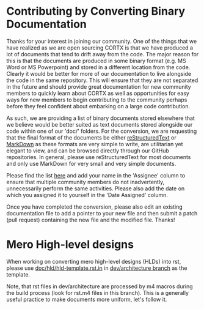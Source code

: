 # Contributing by Converting Binary Documentation

Thanks for your interest in joining our community.  One of the things that we have realized as we are open sourcing CORTX is that
we have produced a lot of documents that tend to drift away from the code.  The major reason for this is that the documents are produced
in some binary format (e.g. MS Word or MS Powerpoint) and stored in a different location from the code.  Clearly it would be better for
more of our documentation to live alongside the code in the same repository.  This will ensure that they are not separated in the future
and should provide great documentation for new community members to quickly learn about CORTX as well as opportunities for easy ways for
new members to begin contributing to the community perhaps before they feel confident about embarking on a large code contribution.

As such, we are providing a list of binary documents stored elsewhere that we believe would be better suited as text documents stored
alongside our code within one of our 'doc/' folders.  For the conversion, we are requesting that the final format of the documents be
either [reStructuredText](https://docutils.sourceforge.io/rst.html) or [MarkDown](https://www.markdownguide.org/) as these formats are
very simple to write, are utilitarian yet elegant to view, and can be browsed directly through our GitHub repositories.  In general, please use reStructuredText for most documents and only use MarkDown for very small and very simple documents.

Please find the list [here](https://seagatetechnology.sharepoint.com/:x:/s/cortx-innersource/EWhpumcTSsBNj5khvGPigU8BXQuzlWEutAvxa80u2bNrGw?e=8A2BKh) and add your name in the 'Assignee' column to ensure that multiple community members do not inadvertently, unnecessarily perform the same activities.  Please also add the date on which you assigned it to yourself in the 'Date Assigned' column.

Once you have completed the conversion, please also edit an existing documentation file to add a pointer to your new file and then submit a patch (pull request) containing the new file and the modified file.  Thanks!

Mero High-level designs
=======================

When working on converting mero high-level designs (HLDs) into rst, please use [doc/hld/hld-template.rst.in](http://gerrit.mero.colo.seagate.com/plugins/gitiles/mero/+/dev/architecture/doc/hld/hld-template.rst.in) in
[dev/architecture branch](http://gerrit.mero.colo.seagate.com/plugins/gitiles/mero/+/dev/architecture) as the template.

Note, that rst files in dev/architecture are processed by m4 macros during the build process (look for rst.m4 files
in this branch). This is a generally useful practice to make documents more uniform, let's follow it.
